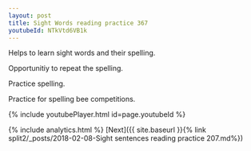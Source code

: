 ```yaml
---
layout: post
title: Sight Words reading practice 367
youtubeId: NTkVtd6VB1k
---
```

 
 
Helps to learn sight words and their spelling.

Opportunitiy to repeat the spelling. 

Practice spelling. 
 
Practice for spelling bee competitions. 
 
{% include youtubePlayer.html id=page.youtubeId %}
 
 
{% include analytics.html %} 
[Next]({{ site.baseurl }}{% link  split2/_posts/2018-02-08-Sight sentences reading practice 207.md%})
 
